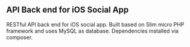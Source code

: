 ## API Back end for iOS Social App

RESTful API back end for iOS social app. Built based on Slim micro PHP framework and uses MySQL as database. Dependencies installed via composer.
